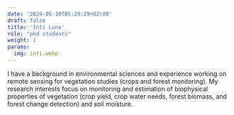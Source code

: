 ```yaml
---
date: '2024-05-10T05:29:29+02:00'
draft: false
title: 'Inti Luna'
role: "phd students"
weight: 1
params:
  img: inti.webp
---
```


I have a background in environmental sciences and experience working on remote sensing for vegetation studies (crops and forest monitoring). My research interests focus on monitoring and estimation of biophysical properties of vegetation (crop yield, crop water needs, forest biomass, and forest change detection) and soil moisture.
